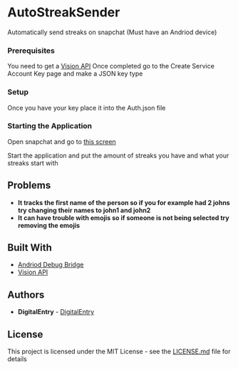 # AutoStreakSender

Automatically send streaks on snapchat (Must have an Andriod device)

### Prerequisites

You need to get a [Vision API](https://cloud.google.com/vision/docs/setup)
Once completed go to the Create Service Account Key page and make a JSON key type

### Setup

Once you have your key place it into the Auth.json file

### Starting the Application

Open snapchat and go to [this screen](https://i.imgur.com/yoDjkj7.jpg)

Start the application and put the amount of streaks you have and what your streaks start with

## Problems

* **It tracks the first name of the person so if you for example had 2 johns try changing their names to john1 and john2**
* **It can have trouble with emojis so if someone is not being selected try removing the emojis**

## Built With

* [Andriod Debug Bridge](https://developer.android.com/studio/command-line/adb)
* [Vision API](https://cloud.google.com/vision)

## Authors

* **DigitalEntry** - [DigitalEntry](https://github.com/DigitalEntry)

## License

This project is licensed under the MIT License - see the [LICENSE.md](LICENSE) file for details
